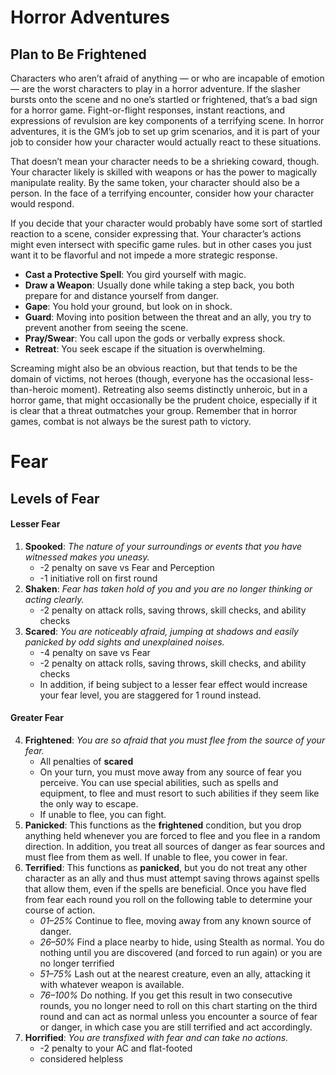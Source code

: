 
# Horror Adventures

## Plan to Be Frightened

Characters who aren’t afraid of anything — or who are
incapable of emotion — are the worst characters to play in
a horror adventure. If the slasher bursts onto the scene and
no one’s startled or frightened, that’s a bad sign for a horror
game. Fight-or-flight responses, instant reactions, and
expressions of revulsion are key components of a terrifying
scene. In horror adventures, it is the GM’s job to set up grim
scenarios, and it is part of your job to consider how your
character would actually react to these situations.

That doesn’t mean your character needs to be a shrieking
coward, though. Your character likely is skilled with weapons
or has the power to magically manipulate reality. By the
same token, your character should also be a person. In the
face of a terrifying encounter, consider how your character
would respond.

If you decide that your character would probably have
some sort of startled reaction to a scene, consider expressing
that. Your character’s actions might even intersect with
specific game rules. but in other cases you just want it to be flavorful
and not impede a more strategic response.

- **Cast a Protective Spell**: 
  You gird yourself with magic.
- **Draw a Weapon**: 
  Usually done while taking a step back,
  you both prepare for and distance yourself from danger.
- **Gape**: 
  You hold your ground, but look on in shock.
- **Guard**: 
  Moving into position between the threat and an
  ally, you try to prevent another from seeing the scene.
- **Pray/Swear**: 
  You call upon the gods or verbally express shock.
- **Retreat**: 
  You seek escape if the situation is overwhelming.

Screaming might also be an obvious reaction, but that
tends to be the domain of victims, not heroes (though,
everyone has the occasional less-than-heroic moment).
Retreating also seems distinctly unheroic, but in a horror
game, that might occasionally be the prudent choice,
especially if it is clear that a threat outmatches your group.
Remember that in horror games, combat is not always be the
surest path to victory.

# Fear


## Levels of Fear

#### Lesser Fear
1. **Spooked**: *The nature of your surroundings or events that you have witnessed makes you uneasy.*
     - -2 penalty on save vs Fear and Perception
     - -1 initiative roll on first round
2. **Shaken**: *Fear has taken hold of you and you are no longer thinking or acting clearly.*
     - -2 penalty on attack rolls, saving throws, skill checks, and ability checks
3. **Scared**: *You are noticeably afraid, jumping at shadows and easily panicked by odd sights and unexplained noises.*
     - -4 penalty on save vs Fear
     - -2 penalty on attack rolls, saving throws, skill checks, and ability checks
     - In addition, if being subject to a lesser fear effect would increase
       your fear level, you are staggered for 1 round instead.

#### Greater Fear

4. **Frightened**: *You are so afraid that you must flee from the source of your fear.*
     - All penalties of **scared**
     - On your turn, you must move away from any source of fear you perceive.
       You can use special abilities, such as spells and equipment, to flee and must
       resort to such abilities if they seem like the only way to escape.
     - If unable to flee, you can fight.
5. **Panicked**: This functions as the **frightened** condition,
     but you drop anything held whenever you are forced to flee
     and you flee in a random direction. In addition, you treat all
     sources of danger as fear sources and must flee from them as
     well. If unable to flee, you cower in fear.
6. **Terrified**: This functions as **panicked**, but you do not
     treat any other character as an ally and thus must attempt
     saving throws against spells that allow them, even if the
     spells are beneficial.
     Once you have fled from fear each round you roll on the following table
     to determine your course of action.
     - *01–25%* Continue to flee, moving away from any known source of danger.
     - *26–50%* Find a place nearby to hide, using Stealth as normal. You
       do nothing until you are discovered (and forced to run
       again) or you are no longer terrified
     - *51–75%* Lash out at the nearest creature, even an ally, attacking
       it with whatever weapon is available.
     - *76–100%* Do nothing. If you get this result in two consecutive
       rounds, you no longer need to roll on this chart starting
       on the third round and can act as normal unless you
       encounter a source of fear or danger, in which case you
       are still terrified and act accordingly.
7. **Horrified**: *You are transfixed with fear and can take no actions.*
     - -2 penalty to your AC and flat-footed
     - considered helpless